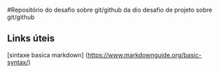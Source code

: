 #Repositório do desafio sobre git/github da dio
desafio de projeto sobre git/github
## Links úteis
[sintaxe basica markdown] (https://www.markdownguide.org/basic-syntax/)
